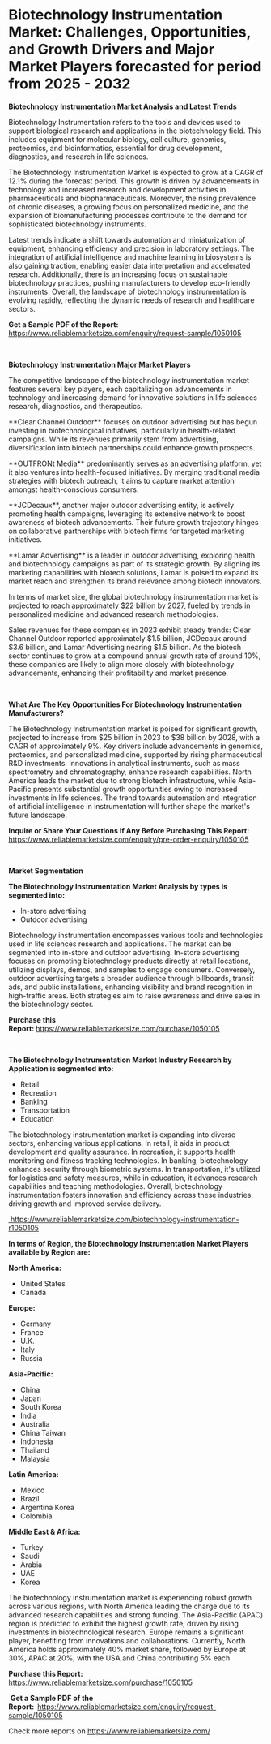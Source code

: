 <p><h1>Biotechnology Instrumentation Market: Challenges, Opportunities, and Growth Drivers and Major Market Players forecasted for period from 2025 - 2032</h1></p><p><strong>Biotechnology Instrumentation Market Analysis and Latest Trends</strong></p>
<p><p>Biotechnology Instrumentation refers to the tools and devices used to support biological research and applications in the biotechnology field. This includes equipment for molecular biology, cell culture, genomics, proteomics, and bioinformatics, essential for drug development, diagnostics, and research in life sciences. </p><p>The Biotechnology Instrumentation Market is expected to grow at a CAGR of 12.1% during the forecast period. This growth is driven by advancements in technology and increased research and development activities in pharmaceuticals and biopharmaceuticals. Moreover, the rising prevalence of chronic diseases, a growing focus on personalized medicine, and the expansion of biomanufacturing processes contribute to the demand for sophisticated biotechnology instruments. </p><p>Latest trends indicate a shift towards automation and miniaturization of equipment, enhancing efficiency and precision in laboratory settings. The integration of artificial intelligence and machine learning in biosystems is also gaining traction, enabling easier data interpretation and accelerated research. Additionally, there is an increasing focus on sustainable biotechnology practices, pushing manufacturers to develop eco-friendly instruments. Overall, the landscape of biotechnology instrumentation is evolving rapidly, reflecting the dynamic needs of research and healthcare sectors.</p></p>
<p><strong>Get a Sample PDF of the Report:&nbsp;</strong> <a href="https://www.reliablemarketsize.com/enquiry/request-sample/1050105?utm_campaign=2770&utm_medium=2&utm_source=Github&utm_content=ia&utm_term=22022025&utm_id=biotechnology-instrumentation">https://www.reliablemarketsize.com/enquiry/request-sample/1050105</a></p>
<p>&nbsp;</p>
<p><strong>Biotechnology Instrumentation Major Market Players</strong></p>
<p><p>The competitive landscape of the biotechnology instrumentation market features several key players, each capitalizing on advancements in technology and increasing demand for innovative solutions in life sciences research, diagnostics, and therapeutics.</p><p>**Clear Channel Outdoor** focuses on outdoor advertising but has begun investing in biotechnological initiatives, particularly in health-related campaigns. While its revenues primarily stem from advertising, diversification into biotech partnerships could enhance growth prospects.</p><p>**OUTFRONt Media** predominantly serves as an advertising platform, yet it also ventures into health-focused initiatives. By merging traditional media strategies with biotech outreach, it aims to capture market attention amongst health-conscious consumers. </p><p>**JCDecaux**, another major outdoor advertising entity, is actively promoting health campaigns, leveraging its extensive network to boost awareness of biotech advancements. Their future growth trajectory hinges on collaborative partnerships with biotech firms for targeted marketing initiatives.</p><p>**Lamar Advertising** is a leader in outdoor advertising, exploring health and biotechnology campaigns as part of its strategic growth. By aligning its marketing capabilities with biotech solutions, Lamar is poised to expand its market reach and strengthen its brand relevance among biotech innovators.</p><p>In terms of market size, the global biotechnology instrumentation market is projected to reach approximately $22 billion by 2027, fueled by trends in personalized medicine and advanced research methodologies. </p><p>Sales revenues for these companies in 2023 exhibit steady trends: Clear Channel Outdoor reported approximately $1.5 billion, JCDecaux around $3.6 billion, and Lamar Advertising nearing $1.5 billion. As the biotech sector continues to grow at a compound annual growth rate of around 10%, these companies are likely to align more closely with biotechnology advancements, enhancing their profitability and market presence.</p></p>
<p>&nbsp;</p>
<p><strong>What Are The Key Opportunities For Biotechnology Instrumentation Manufacturers?</strong></p>
<p><p>The Biotechnology Instrumentation market is poised for significant growth, projected to increase from $25 billion in 2023 to $38 billion by 2028, with a CAGR of approximately 9%. Key drivers include advancements in genomics, proteomics, and personalized medicine, supported by rising pharmaceutical R&D investments. Innovations in analytical instruments, such as mass spectrometry and chromatography, enhance research capabilities. North America leads the market due to strong biotech infrastructure, while Asia-Pacific presents substantial growth opportunities owing to increased investments in life sciences. The trend towards automation and integration of artificial intelligence in instrumentation will further shape the market's future landscape.</p></p>
<p><strong>Inquire or Share Your Questions If Any Before Purchasing This Report:</strong> <a href="https://www.reliablemarketsize.com/enquiry/pre-order-enquiry/1050105?utm_campaign=2770&utm_medium=2&utm_source=Github&utm_content=ia&utm_term=22022025&utm_id=biotechnology-instrumentation">https://www.reliablemarketsize.com/enquiry/pre-order-enquiry/1050105</a></p>
<p>&nbsp;</p>
<p><strong>Market Segmentation</strong></p>
<p><strong>The Biotechnology Instrumentation Market Analysis by types is segmented into:</strong></p>
<p><ul><li>In-store advertising</li><li>Outdoor advertising</li></ul></p>
<p><p>Biotechnology instrumentation encompasses various tools and technologies used in life sciences research and applications. The market can be segmented into in-store and outdoor advertising. In-store advertising focuses on promoting biotechnology products directly at retail locations, utilizing displays, demos, and samples to engage consumers. Conversely, outdoor advertising targets a broader audience through billboards, transit ads, and public installations, enhancing visibility and brand recognition in high-traffic areas. Both strategies aim to raise awareness and drive sales in the biotechnology sector.</p></p>
<p><strong>Purchase this Report:&nbsp;</strong><a href="https://www.reliablemarketsize.com/purchase/1050105?utm_campaign=2770&utm_medium=2&utm_source=Github&utm_content=ia&utm_term=22022025&utm_id=biotechnology-instrumentation">https://www.reliablemarketsize.com/purchase/1050105</a></p>
<p>&nbsp;</p>
<p><strong>The Biotechnology Instrumentation Market Industry Research by Application is segmented into:</strong></p>
<p><ul><li>Retail</li><li>Recreation</li><li>Banking</li><li>Transportation</li><li>Education</li></ul></p>
<p><p>The biotechnology instrumentation market is expanding into diverse sectors, enhancing various applications. In retail, it aids in product development and quality assurance. In recreation, it supports health monitoring and fitness tracking technologies. In banking, biotechnology enhances security through biometric systems. In transportation, it's utilized for logistics and safety measures, while in education, it advances research capabilities and teaching methodologies. Overall, biotechnology instrumentation fosters innovation and efficiency across these industries, driving growth and improved service delivery.</p></p>
<p><a href="https://www.reliablemarketsize.com/biotechnology-instrumentation-r1050105?utm_campaign=2770&utm_medium=2&utm_source=Github&utm_content=ia&utm_term=22022025&utm_id=biotechnology-instrumentation">&nbsp;https://www.reliablemarketsize.com/biotechnology-instrumentation-r1050105</a></p>
<p><strong>In terms of Region, the Biotechnology Instrumentation Market Players available by Region are:</strong></p>
<p>
    <p> <strong> North America: </strong>
        <ul>
            <li>United States</li>
            <li>Canada</li>
        </ul>
        </p> 
    <p> <strong> Europe: </strong>
        <ul>
            <li>Germany</li>
            <li>France</li>
            <li>U.K.</li>
            <li>Italy</li>
            <li>Russia</li>
        </ul>
        </p> 
    <p> <strong> Asia-Pacific: </strong>
        <ul>
            <li>China</li>
            <li>Japan</li>
            <li>South Korea</li>
            <li>India</li>
            <li>Australia</li>
            <li>China Taiwan</li>
            <li>Indonesia</li>
            <li>Thailand</li>
            <li>Malaysia</li>
        </ul>
        </p> 
    <p> <strong> Latin America: </strong>
        <ul>
            <li>Mexico</li>
            <li>Brazil</li>
            <li>Argentina Korea</li>
            <li>Colombia</li>
        </ul>
        </p> 
    <p> <strong> Middle East & Africa: </strong>
        <ul>
            <li>Turkey</li>
            <li>Saudi</li>
            <li>Arabia</li>
            <li>UAE</li>
            <li>Korea</li>
        </ul>
    </p>
    </p>
<p><p>The biotechnology instrumentation market is experiencing robust growth across various regions, with North America leading the charge due to its advanced research capabilities and strong funding. The Asia-Pacific (APAC) region is predicted to exhibit the highest growth rate, driven by rising investments in biotechnological research. Europe remains a significant player, benefiting from innovations and collaborations. Currently, North America holds approximately 40% market share, followed by Europe at 30%, APAC at 20%, with the USA and China contributing 5% each.</p></p>
<p><strong>Purchase this Report: </strong><a href="https://www.reliablemarketsize.com/purchase/1050105?utm_campaign=2770&utm_medium=2&utm_source=Github&utm_content=ia&utm_term=22022025&utm_id=biotechnology-instrumentation">https://www.reliablemarketsize.com/purchase/1050105</a></p>
<p>&nbsp;<strong>Get a Sample PDF of the Report:&nbsp;&nbsp;</strong><a href="https://www.reliablemarketsize.com/enquiry/request-sample/1050105?utm_campaign=2770&utm_medium=2&utm_source=Github&utm_content=ia&utm_term=22022025&utm_id=biotechnology-instrumentation">https://www.reliablemarketsize.com/enquiry/request-sample/1050105</a></p>
<p><strong></strong></p>
<p>Check more reports on <a href="https://www.reliablemarketsize.com/?utm_campaign=2770&utm_medium=2&utm_source=Github&utm_content=ia&utm_term=22022025&utm_id=biotechnology-instrumentation">https://www.reliablemarketsize.com/</a></p>